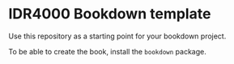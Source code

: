 # IDR4000 Bookdown template

Use this repository as a starting point for your bookdown project.

To be able to create the book, install the `bookdown` package.
